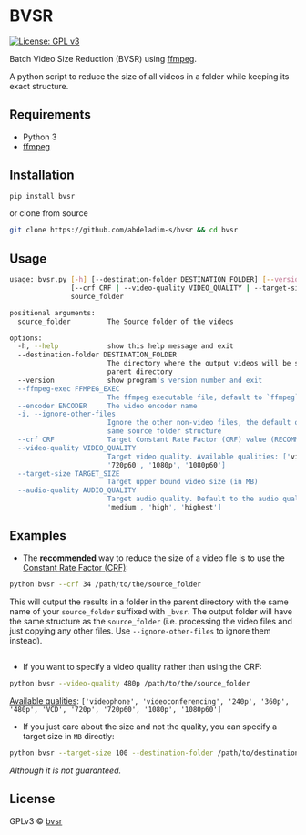 # BVSR
[![License: GPL v3](https://img.shields.io/badge/License-GPLv3-blue.svg)](https://www.gnu.org/licenses/gpl-3.0)

Batch Video Size Reduction (BVSR) using [ffmpeg](https://ffmpeg.org).

A python script to reduce the size of all videos in a folder while keeping its exact structure.

## Requirements
+ Python 3
+ [ffmpeg](https://ffmpeg.org/download.html) 

## Installation
```bash
pip install bvsr
```
or clone from source
```bash
git clone https://github.com/abdeladim-s/bvsr && cd bvsr
```
##

## Usage
```bash
usage: bvsr.py [-h] [--destination-folder DESTINATION_FOLDER] [--version] [--ffmpeg-exec FFMPEG_EXEC] [--encoder ENCODER] [-i]
               [--crf CRF | --video-quality VIDEO_QUALITY | --target-size TARGET_SIZE] [--audio-quality AUDIO_QUALITY]
               source_folder

positional arguments:
  source_folder         The Source folder of the videos

options:
  -h, --help            show this help message and exit
  --destination-folder DESTINATION_FOLDER
                        The directory where the output videos will be stored, default to the same folder name with `bvsr` suffix in the
                        parent directory
  --version             show program's version number and exit
  --ffmpeg-exec FFMPEG_EXEC
                        The ffmpeg executable file, default to `ffmpeg`
  --encoder ENCODER     The video encoder name
  -i, --ignore-other-files
                        Ignore the other non-video files, the default operation is to copy the other files to the target folder to keep the
                        same source folder structure
  --crf CRF             Target Constant Rate Factor (CRF) value (RECOMMENDED)[More info at: https://trac.ffmpeg.org/wiki/Encode/H.264]
  --video-quality VIDEO_QUALITY
                        Target video quality. Available qualities: ['videophone', 'videoconferencing', '240p', '360p', '480p', 'VCD', '720p',
                        '720p60', '1080p', '1080p60']
  --target-size TARGET_SIZE
                        Target upper bound video size (in MB)
  --audio-quality AUDIO_QUALITY
                        Target audio quality. Default to the audio quality of the source video. Available qualities: ['low', 'mid-range',
                        'medium', 'high', 'highest']

```

## Examples

+ The **recommended** way to reduce the size of a video file is to use the [Constant Rate Factor (CRF)](https://trac.ffmpeg.org/wiki/Encode/H.264):
```bash
python bvsr --crf 34 /path/to/the/source_folder
```
This will output the results in a folder in the parent directory with the same name of your `source_folder` suffixed with `_bvsr`. 
The output folder will have the same structure as the `source_folder` (i.e. processing the video files and just copying any other files. Use `--ignore-other-files` to ignore them instead).

## 

+ If you want to specify a video quality rather than using the CRF:
```bash
python bvsr --video-quality 480p /path/to/the/source_folder
```
[Available qualities](https://en.wikipedia.org/wiki/Bit_rate): `['videophone', 'videoconferencing', '240p', '360p', '480p', 'VCD', '720p',
                        '720p60', '1080p', '1080p60']`

+ If you just care about the size and not the quality, you can specify a  target size in `MB` directly:
```bash
python bvsr --target-size 100 --destination-folder /path/to/destination_folder
```
_Although it is not guaranteed._ 

## License

GPLv3 © [bvsr](https://github.com/abdeladim-s/bvsr)
